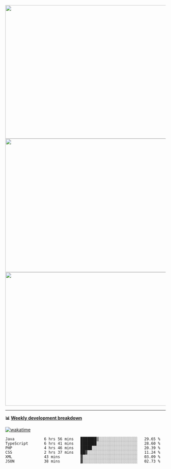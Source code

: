 <p float="left" align="middle"><img src="https://user-images.githubusercontent.com/56089155/195064669-12bd89bb-53c9-44b1-9fd8-993f93f585e1.png" width="600px" height="420px">
<img src="https://user-images.githubusercontent.com/56089155/195064706-c37aa3c8-f669-46c9-abba-1eadcbb910c5.png" width="600px" height="420px">
<img src="https://user-images.githubusercontent.com/56089155/195064753-0de674c7-4fc7-4831-a8a5-402e19cc77be.png" width="600px" height="420px"></p>

<hr />

**📊 [Weekly development breakdown](https://wakatime.com/@Ari24)**

[![wakatime](https://wakatime.com/badge/user/ca34c016-707f-4382-84cf-1823913a1423.svg)](https://wakatime.com/@ca34c016-707f-4382-84cf-1823913a1423)

<!--START_SECTION:waka-->

```text
Java             6 hrs 56 mins   ███████▒░░░░░░░░░░░░░░░░░   29.65 %
TypeScript       6 hrs 41 mins   ███████░░░░░░░░░░░░░░░░░░   28.60 %
PHP              4 hrs 46 mins   █████░░░░░░░░░░░░░░░░░░░░   20.39 %
CSS              2 hrs 37 mins   ██▓░░░░░░░░░░░░░░░░░░░░░░   11.24 %
XML              43 mins         ▓░░░░░░░░░░░░░░░░░░░░░░░░   03.09 %
JSON             38 mins         ▓░░░░░░░░░░░░░░░░░░░░░░░░   02.73 %
```

<!--END_SECTION:waka-->
